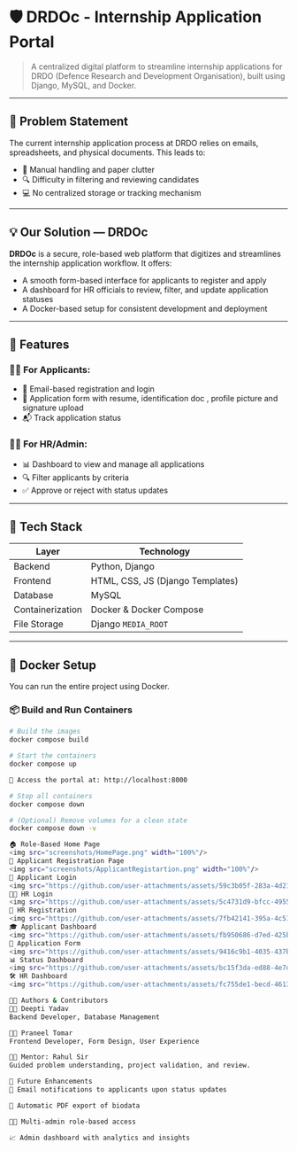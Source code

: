 # 🛡️ DRDOc - Internship Application Portal

> A centralized digital platform to streamline internship applications for DRDO (Defence Research and Development Organisation), built using Django, MySQL, and Docker.

---

## 📌 Problem Statement

The current internship application process at DRDO relies on emails, spreadsheets, and physical documents. This leads to:
 
- 🧾 Manual handling and paper clutter  
- 🔍 Difficulty in filtering and reviewing candidates  
- 💻 No centralized storage or tracking mechanism  

---

## 💡 Our Solution — DRDOc

**DRDOc** is a secure, role-based web platform that digitizes and streamlines the internship application workflow. It offers:

- A smooth form-based interface for applicants to register and apply  
- A dashboard for HR officials to review, filter, and update application statuses  
- A Docker-based setup for consistent development and deployment  

---

## 🚀 Features

### 👩‍🎓 For Applicants:
- 🔐 Email-based registration and login  
- 📄 Application form with resume, identification doc , profile picture and signature upload
- 📬 Track application status  

### 👨‍💼 For HR/Admin:
- 📊 Dashboard to view and manage all applications  
- 🔍 Filter applicants by criteria  
- ✅ Approve or reject with status updates  

---

## 🧱 Tech Stack

| Layer        | Technology        |
|--------------|-------------------|
| Backend      | Python, Django    |
| Frontend     | HTML, CSS, JS (Django Templates) |
| Database     | MySQL             |
| Containerization | Docker & Docker Compose |
| File Storage | Django `MEDIA_ROOT` |

---

## 🐳 Docker Setup

You can run the entire project using Docker.

### 📦 Build and Run Containers

```bash
# Build the images
docker compose build

# Start the containers
docker compose up

🔗 Access the portal at: http://localhost:8000

# Stop all containers
docker compose down

# (Optional) Remove volumes for a clean state
docker compose down -v

🏠 Role-Based Home Page
<img src="screenshots/HomePage.png" width="100%"/>
📝 Applicant Registration Page
<img src="screenshots/ApplicantRegistartion.png" width="100%"/>
🔐 Applicant Login
<img src="https://github.com/user-attachments/assets/59c3b05f-283a-4d21-9745-9a123ba7a442" width="100%"/>
🧑‍💼 HR Login
<img src="https://github.com/user-attachments/assets/5c4731d9-bfcc-4955-a8fb-2a6b5d777d90" width="100%"/>
📝 HR Registration
<img src="https://github.com/user-attachments/assets/7fb42141-395a-4c51-8dbc-2e978374066d" width="100%"/>
🎓 Applicant Dashboard
<img src="https://github.com/user-attachments/assets/fb950686-d7ed-425b-b0ce-a0daad12703c" width="100%"/>
📄 Application Form
<img src="https://github.com/user-attachments/assets/9416c9b1-4035-437b-b8ea-09bc0d6d4c67" width="100%"/>
📊 Status Dashboard
<img src="https://github.com/user-attachments/assets/bc15f3da-ed88-4e7d-b2db-3ba07f604109" width="100%"/> <img src="https://github.com/user-attachments/assets/b249d382-1958-4a82-a2d0-cff8d88c31db" width="100%"/>
🛠️ HR Dashboard
<img src="https://github.com/user-attachments/assets/fc755de1-becd-4613-9fd4-0ecf16712e68" width="100%"/> <img src="https://github.com/user-attachments/assets/1f2d3980-eecc-4ac6-addb-26d26a47ea99" width="100%"/>

👩‍💻 Authors & Contributors
👩‍💻 Deepti Yadav
Backend Developer, Database Management

👨‍💻 Praneel Tomar
Frontend Developer, Form Design, User Experience

🧑‍🏫 Mentor: Rahul Sir
Guided problem understanding, project validation, and review.

🧪 Future Enhancements
📧 Email notifications to applicants upon status updates

🧾 Automatic PDF export of biodata

🧑‍💼 Multi-admin role-based access

📈 Admin dashboard with analytics and insights



